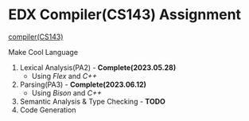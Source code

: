 # EDX Compiler(CS143) Assignment

[compiler(CS143)](https://www.edx.org/search?q=compiler)

Make Cool Language

1. Lexical Analysis(PA2) - **Complete(2023.05.28)** 
    - Using *Flex* and *C++*
2. Parsing(PA3) - **Complete(2023.06.12)**
    - Using *Bison* and *C++*
3. Semantic Analysis & Type Checking - **TODO**
4. Code Generation